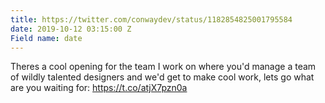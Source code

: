 ```yaml
---
title: https://twitter.com/conwaydev/status/1182854825001795584
date: 2019-10-12 03:15:00 Z
Field name: date
---
```


Theres a cool opening for the team I work on where you'd manage a team of wildly talented designers and we'd get to make cool work, lets go what are you waiting for: https://t.co/atjX7pzn0a
